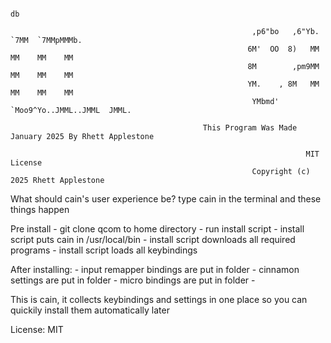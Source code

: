                                           
                                                                             db                               
                                                                                                              
                                                          ,p6"bo   ,6"Yb.  `7MM  `7MMpMMMb.                   
                                                         6M'  OO  8)   MM    MM    MM    MM                   
                                                         8M        ,pm9MM    MM    MM    MM                   
                                                         YM.    , 8M   MM    MM    MM    MM                   
                                                          YMbmd'  `Moo9^Yo..JMML..JMML  JMML.                 
                                                                                                              
                                               This Program Was Made January 2025 By Rhett Applestone         
                                                                                                              
                                                                      MIT License                             
                                                          Copyright (c) 2025 Rhett Applestone                 




What should cain's user experience be?
type cain in the terminal and these things happen



Pre install
	- git clone qcom to home directory
	- run install script
	- install script puts cain in /usr/local/bin
	- install script downloads all required programs
	- install script loads all keybindings


After installing:
	- input remapper bindings are put in folder
	- cinnamon settings are put in folder
	- micro bindings are put in folder
	- 







This is cain, it collects keybindings and settings in one place so you can quickily install them automatically later



License: MIT
